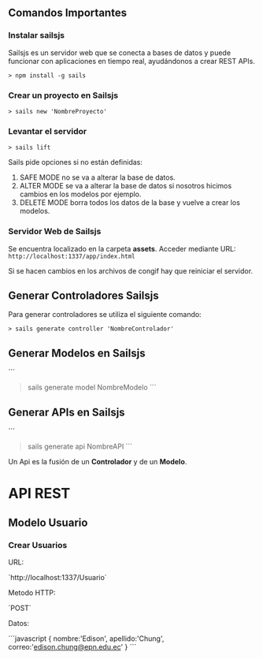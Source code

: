## Comandos Importantes

### Instalar sailsjs

Sailsjs es un servidor web que se conecta a bases de datos y puede funcionar con aplicaciones en tiempo real, ayudándonos a crear REST APIs.

```
> npm install -g sails
```

### Crear un proyecto en Sailsjs

```
> sails new 'NombreProyecto'
```

### Levantar el servidor

```
> sails lift
```

Sails pide opciones si no están definidas:

1. SAFE MODE no se va a alterar la base de datos.
2. ALTER MODE se va a alterar la base de datos si nosotros hicimos cambios en los modelos por ejemplo.
3. DELETE MODE borra todos los datos de la base y vuelve a crear los modelos.

### Servidor Web de Sailsjs

Se encuentra localizado en la carpeta **assets**.
Acceder mediante URL: `http://localhost:1337/app/index.html`

Si se hacen cambios en los archivos de congif hay que reiniciar el servidor.

## Generar Controladores Sailsjs

Para generar controladores se utiliza el siguiente comando:

```
> sails generate controller 'NombreControlador'
```

## Generar Modelos en Sailsjs

´´´
> sails generate model NombreModelo
´´´

## Generar APIs en Sailsjs

´´´
> sails generate api NombreAPI
´´´

Un Api es la fusión de un **Controlador** y de un **Modelo**.

# API REST

## Modelo Usuario

### Crear Usuarios

URL:

´http://localhost:1337/Usuario´

Metodo HTTP:

´POST´

Datos:


´´´javascript
{
    nombre:'Edison',
    apellido:'Chung',
    correo:'edison.chung@epn.edu.ec'
}
´´´